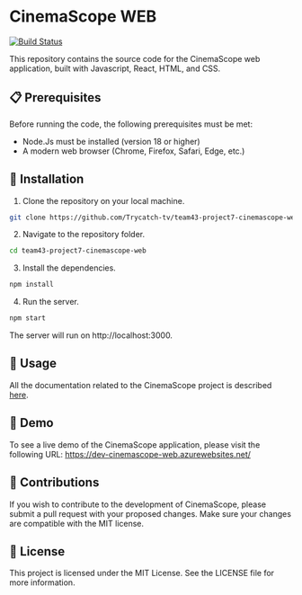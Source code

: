 # CinemaScope WEB
[![Build Status](https://dev.azure.com/LuisLopezOrg/CinemaScope/_apis/build/status%2FBuild%20CinemaScope%20WEB%20-%20DEV?branchName=develop)](https://dev.azure.com/LuisLopezOrg/CinemaScope/_build/latest?definitionId=6&branchName=develop)

This repository contains the source code for the CinemaScope web application, built with Javascript, React, HTML, and CSS.

## 📋 Prerequisites
Before running the code, the following prerequisites must be met:

- Node.Js must be installed (version 18 or higher)
- A modern web browser (Chrome, Firefox, Safari, Edge, etc.)

## 🚀 Installation
1. Clone the repository on your local machine.
```sh
git clone https://github.com/Trycatch-tv/team43-project7-cinemascope-web.git
```

2. Navigate to the repository folder.
```sh
cd team43-project7-cinemascope-web
```

3. Install the dependencies.
```sh
npm install
```

4. Run the server.
```sh
npm start
```

The server will run on http://localhost:3000.

## 📖 Usage
All the documentation related to the CinemaScope project is described [here](https://docs.google.com/document/d/1Xie4OuQQERWbxGg42jhRy4DHsqGjC3w8yvWq9H2P6hU/edit?usp=sharing).

## 🎉 Demo
To see a live demo of the CinemaScope application, please visit the following URL: https://dev-cinemascope-web.azurewebsites.net/

## 🤝 Contributions
If you wish to contribute to the development of CinemaScope, please submit a pull request with your proposed changes. Make sure your changes are compatible with the MIT license.

## 📝 License
This project is licensed under the MIT License. See the LICENSE file for more information.